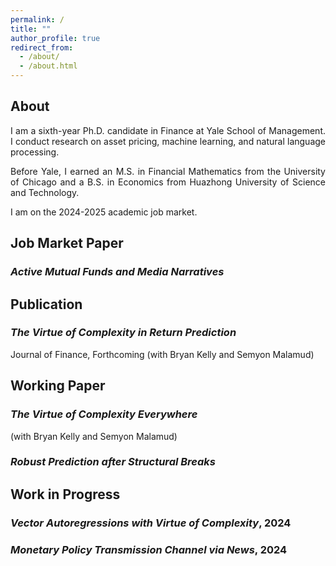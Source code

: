 ```yaml
---
permalink: /
title: ""
author_profile: true
redirect_from: 
  - /about/
  - /about.html
---
```


<div style="text-align: justify;" markdown="1">

## About            

I am a sixth-year Ph.D. candidate in Finance at Yale School of Management. I conduct research on asset pricing, machine learning, and natural language processing.

Before Yale, I earned an M.S. in Financial Mathematics from the University of Chicago and a B.S. in Economics from Huazhong University of Science and Technology.

I am on the 2024-2025 academic job market. 


<!-- ## Education               
- Ph.D. in Financial Economics, Yale University, 2019–2025 (Expectd), Advisor: Professor [Bryan Kelly](https://www.bryankellyacademic.org/)                  
- M.S. in Financial Mathematics, The University of Chicago, 2016–2017       
- B.A. in Economics, Huazhong University of Science and Technology, 2012 - 2016 -->

<!-- ## Work Experience
- Bloomberg LP       
    Data Scientist in Chief Technology Office, 2019   
- Sheffield Asset Management, L.L.C.      
    Quantitative Analyst, 2018   
- Booth School of Business, The University of Chicago         
    Research Assistant for Professor Dacheng Xiu, 2017 - 2019    -->

<!-- ## Awards
- Research Excellence Award, CIRF Lindner College of Business, 2022
- Best Paper Award, Hong Kong Conference for Fintech, AI, and Big Data in Business, 2022
- Travel Grant, Stanford Institute for Theoretical Economics (SITE), 2022
- Travel Grant, Wolfe Annual Global Quantitative and Macro Investment Conference, 2022                  
- Travel Grant, Adam Smith Workshop, 2022
- Graduate Fellowship, Yale, 2019 - 2024 -->

## Job Market Paper

### *Active Mutual Funds and Media Narratives*

## Publication

### *The Virtue of Complexity in Return Prediction*       
Journal of Finance, Forthcoming (with Bryan Kelly and Semyon Malamud)        

<!-- Much of the extant literature predicts market returns with “simple” models that use only a few parameters. Contrary to conventional wisdom, we theoretically prove that simple models severely understate return predictability compared to “complex” models in which the number of parameters *exceeds* the number of observations. We empirically document the virtue of complexity in US equity market return prediction. Our findings establish the rationale for modeling expected returns through machine learning. -->

## Working Paper
### *The Virtue of Complexity Everywhere*
(with Bryan Kelly and Semyon Malamud)        
<!-- We investigate the performance of *non-linear* return prediction models in the high complexity regime, i.e., when the number of model parameters exceeds the number of observations. We document a “virtue of complexity”: Return prediction $ R^2$ and optimal portfolio Sharpe ratio generally increase with model parameterization in all asset classes that we study (US equities, international equities, bonds, commodities, currencies, and interest rates). The virtue of complexity is present even in extremely data-scarce environments, e.g., for predictive models with less than twenty observations and tens of thousands of predictors. The empirical association between model complexity and out-of-sample model performance exhibits a striking consistency with theoretical predictions. -->

### *Robust Prediction after Structural Breaks*      
<!-- This study proposes a new modeling approach for time series prediction after structural breaks. The method incorporates a time trend variable into non-linear predictive models to effectively handle coefficient variations over time. By optimizing bias-variance tradeoff, this approach significantly improves prediction accuracy and optimal portfolio Sharpe ratio compared to both linear and non-linear standard models. Results of Monte Carlo simulations are presented to examine the finite sample performances of the proposed procedures. Empirically, the paper demonstrates improved prediction performance in U.S. equity market return. These findings establish the rationale for the robustness of machine learning predictions with structural breaks. -->

## Work in Progress
### *Vector Autoregressions with Virtue of Complexity*, 2024
### *Monetary Policy Transmission Channel via News*, 2024

<!-- Teaching Experience  
------
Yale School of Management, Teaching Assistant
  - Empirical Asset Pricing: Professor Bryan Kelly (Ph.D., Fall 2021)    
  - Financial Econometrics and Machine Learning: Professor Bryan Kelly (MBA, Fall 2022, Fall 2023)

Service
------
- Discussion
  - 2022 “Does the Mad Money Show cause investors to go madly attentive?” (Kryzanowski and Rouhghalandari) at Research Symposium on Finance and Economics (RSFE)      
  - “E-commerce Livestream, Social Interaction, and Equity Returns” (Chang and Cong) at China International Risk Forum (CIRF)    
- Referee      
  - U.S. National Science Foundation (NSF)
  - Journal of Banking and Finance
  - Emerging Markets Review -->

<!-- Participation
------
- 2023 Deep Learning for Solving and Estimating Dynamic Models (DSE) Summer School
  - Ken Singleton Celebration at Stanford Graduate School of Business
- 2022 Adam Smith Asset Pricing Conference at INSEAD
  - Macro Finance Society Virtual Summer School
- 2021 NBER Entrepreneurship Research Boot Camp
  - NBER Economics of Artificial Intelligence (AI) Conference
- 2020 Princeton Financial Economics of Insurance Workshop -->


<!-- ## Contact
Email: kangying.zhou@yale.edu      
Tel: +1 (872)904-7871    
Yale School of Management, Ph.D. Suite           
165 Whitney Avenue               
New Haven, CT 06511              -->

<!-- , Advisor: Professor [Dacheng Xiu](https://dachxiu.chicagobooth.edu/)  -->

